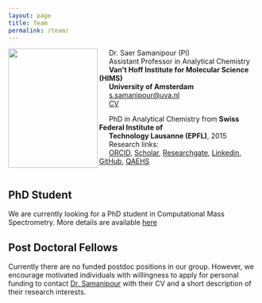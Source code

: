 ```yaml
---
layout: page
title: Team
permalink: /team/
---
```



<img align="left" height="240px" width="180px" src="https://raw.githubusercontent.com/ComputMassSpecLab/website/gh-pages/assets/Web_pic.jpeg">

&nbsp;&nbsp;&nbsp;&nbsp; Dr. Saer Samanipour (PI) <br />
&nbsp;&nbsp;&nbsp;&nbsp; Assistant Professor in Analytical Chemistry <br />
&nbsp;&nbsp;&nbsp;&nbsp; **Van't Hoff Institute for Molecular Science (HIMS)** <br />
&nbsp;&nbsp;&nbsp;&nbsp; **University of Amsterdam** <br />
&nbsp;&nbsp;&nbsp;&nbsp; [s.samanipour@uva.nl](<s.samanipour@uva.nl>)<br />
&nbsp;&nbsp;&nbsp;&nbsp; [CV](https://raw.githubusercontent.com/ComputMassSpecLab/website/gh-pages/assets/cv.pdf) <br />

&nbsp;&nbsp;&nbsp;&nbsp; PhD in Analytical Chemistry from **Swiss Federal Institute of** <br />
&nbsp;&nbsp;&nbsp;&nbsp; **Technology Lausanne (EPFL)**, 2015 <br />
&nbsp;&nbsp;&nbsp;&nbsp; Research links: <br />
&nbsp;&nbsp;&nbsp;&nbsp; [ORCID](https://orcid.org/0000-0001-8270-6979), [Scholar](https://scholar.google.ch/citations?hl=en&user=q91SSooAAAAJ&view_op=list_works&sortby=pubdate), [Researchgate](https://www.researchgate.net/profile/Saer_Samanipour), [Linkedin](https://no.linkedin.com/in/saer-samanipour-49806847), [GitHub](https://github.com/ComputMassSpecLab), [QAEHS](https://qaehs.centre.uq.edu.au/profile/1496/saer-samanipour)<br />
<br />

## PhD Student
We are currently looking for a PhD student in Computational Mass Spectrometry. More details are available [here](https://www.uva.nl/en/content/vacancies/2020/03/20-217-phd-position-in-computational-mass-spectrometry.html)

## Post Doctoral Fellows
Currently there are no funded postdoc positions in our group. However, we encourage motivated individuals with willingness to apply for personal funding to contact [Dr. Samanipour](s.samanipour@uva.nl) with their CV and a short description of their research interests.  
